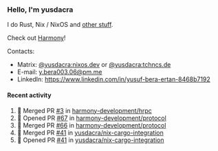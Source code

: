### Hello, I'm yusdacra

I do Rust, Nix / NixOS and [other stuff](https://yusdacra.gitlab.io/about).

Check out [Harmony](https://github.com/harmony-development)!

Contacts:
- Matrix: [@yusdacra:nixos.dev](https://matrix.to/#/@yusdacra:nixos.dev) or [@yusdacra:tchncs.de](https://matrix.to/#/@yusdacra:tchncs.de)
- E-mail: y.bera003.06@pm.me
- LinkedIn: https://www.linkedin.com/in/yusuf-bera-ertan-8468b7192

#### Recent activity

<!--START_SECTION:activity-->
1. 🎉 Merged PR [#3](https://github.com/harmony-development/hrpc/pull/3) in [harmony-development/hrpc](https://github.com/harmony-development/hrpc)
2. 💪 Opened PR [#67](https://github.com/harmony-development/protocol/pull/67) in [harmony-development/protocol](https://github.com/harmony-development/protocol)
3. 🎉 Merged PR [#66](https://github.com/harmony-development/protocol/pull/66) in [harmony-development/protocol](https://github.com/harmony-development/protocol)
4. 🎉 Merged PR [#41](https://github.com/yusdacra/nix-cargo-integration/pull/41) in [yusdacra/nix-cargo-integration](https://github.com/yusdacra/nix-cargo-integration)
5. 💪 Opened PR [#41](https://github.com/yusdacra/nix-cargo-integration/pull/41) in [yusdacra/nix-cargo-integration](https://github.com/yusdacra/nix-cargo-integration)
<!--END_SECTION:activity-->
